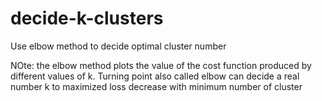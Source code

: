 # decide-k-clusters
Use elbow method to decide optimal cluster number

NOte: the elbow method plots the value of the cost function produced by different values of k. Turning point also called elbow can decide a real number k to maximized loss decrease with minimum number of cluster
